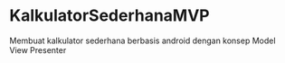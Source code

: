 # KalkulatorSederhanaMVP

Membuat kalkulator sederhana berbasis android dengan konsep Model View Presenter
